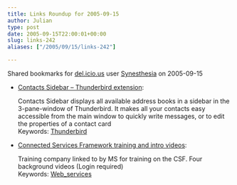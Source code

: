 ```yaml
---
title: Links Roundup for 2005-09-15
author: Julian
type: post
date: 2005-09-15T22:00:01+00:00
slug: links-242 
aliases: ["/2005/09/15/links-242"]

---
```

Shared bookmarks for [del.icio.us][1] user  [Synesthesia][2] on 2005-09-15

  * [Contacts Sidebar &#8211; Thunderbird extension][3]:
  
    Contacts Sidebar displays all available address books in a sidebar in the 3-pane-window of Thunderbird. It makes all your contacts easy accessible from the main window to quickly write messages, or to edit the properties of a contact card   
    Keywords: [Thunderbird][4]
  * [Connected Services Framework training and intro videos][5]:
  
    Training company linked to by MS for training on the CSF. Four background videos (Login required)    
    Keywords: [Web_services][6]

 [1]: https://del.icio.us/
 [2]: https://del.icio.us/synesthesia
 [3]: https://jpeters.no-ip.com/extensions/index.php?page=tb_cs "https://jpeters.no-ip.com/extensions/index.php?page=tb_cs"
 [4]: https://del.icio.us/synesthesia/Thunderbird
 [5]: https://www.sqlsoft.com/public/promos/CSF/ "https://www.sqlsoft.com/public/promos/CSF/"
 [6]: https://del.icio.us/synesthesia/Web_services